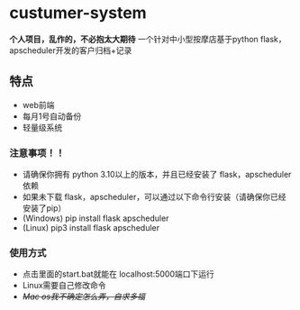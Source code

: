 # custumer-system
**个人项目，乱作的，不必抱太大期待**
一个针对中小型按摩店基于python flask，apscheduler开发的客户归档+记录
## 特点
- web前端
- 每月1号自动备份
- 轻量级系统
### 注意事项！！
- 请确保你拥有 python 3.10以上的版本，并且已经安装了 flask，apscheduler依赖
- 如果未下载 flask，apscheduler，可以通过以下命令行安装（请确保你已经安装了pip）
- (Windows) pip install flask apscheduler
- (Linux) pip3 install flask apscheduler
### 使用方式
- 点击里面的start.bat就能在 localhost:5000端口下运行
- Linux需要自己修改命令
- ~~*Mac os我不确定怎么弄，自求多福*~~
